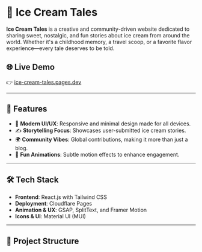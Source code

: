 # 🍦 Ice Cream Tales

**Ice Cream Tales** is a creative and community-driven website dedicated to sharing sweet, nostalgic, and fun stories about ice cream from around the world. Whether it's a childhood memory, a travel scoop, or a favorite flavor experience—every tale deserves to be told.

## 🌐 Live Demo

👉 [ice-cream-tales.pages.dev](https://ice-cream-tales.pages.dev/)

---

## 📌 Features

- 🍨 **Modern UI/UX**: Responsive and minimal design made for all devices.
- ✍️ **Storytelling Focus**: Showcases user-submitted ice cream stories.
- 🌍 **Community Vibes**: Global contributions, making it more than just a blog.
- 🎨 **Fun Animations**: Subtle motion effects to enhance engagement.

---

## 🛠️ Tech Stack

- **Frontend**: React.js with Tailwind CSS  
- **Deployment**: Cloudflare Pages  
- **Animation & UX**: GSAP, SplitText, and Framer Motion  
- **Icons & UI**: Material UI (MUI)

---

## 📂 Project Structure

